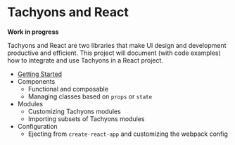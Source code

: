 # Tachyons and React

__Work in progress__

Tachyons and React are two libraries that make UI design and development productive and efficient.
This project will document (with code examples) how to integrate and use Tachyons in a React project.

- [Getting Started](https://github.com/johnotander/tachyons-and-react/tree/master/getting-started)
- Components
  - Functional and composable
  - Managing classes based on `props` or `state`
- Modules
  - Customizing Tachyons modules
  - Importing subsets of Tachyons modules
- Configuration
  - Ejecting from `create-react-app` and customizing the webpack config
